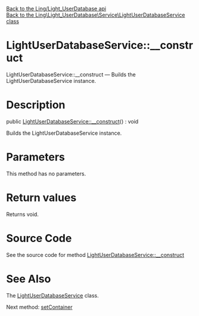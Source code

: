 [Back to the Ling/Light_UserDatabase api](https://github.com/lingtalfi/Light_UserDatabase/blob/master/doc/api/Ling/Light_UserDatabase.md)<br>
[Back to the Ling\Light_UserDatabase\Service\LightUserDatabaseService class](https://github.com/lingtalfi/Light_UserDatabase/blob/master/doc/api/Ling/Light_UserDatabase/Service/LightUserDatabaseService.md)


LightUserDatabaseService::__construct
================



LightUserDatabaseService::__construct — Builds the LightUserDatabaseService instance.




Description
================


public [LightUserDatabaseService::__construct](https://github.com/lingtalfi/Light_UserDatabase/blob/master/doc/api/Ling/Light_UserDatabase/Service/LightUserDatabaseService/__construct.md)() : void




Builds the LightUserDatabaseService instance.




Parameters
================

This method has no parameters.


Return values
================

Returns void.








Source Code
===========
See the source code for method [LightUserDatabaseService::__construct](https://github.com/lingtalfi/Light_UserDatabase/blob/master/Service/LightUserDatabaseService.php#L32-L36)


See Also
================

The [LightUserDatabaseService](https://github.com/lingtalfi/Light_UserDatabase/blob/master/doc/api/Ling/Light_UserDatabase/Service/LightUserDatabaseService.md) class.

Next method: [setContainer](https://github.com/lingtalfi/Light_UserDatabase/blob/master/doc/api/Ling/Light_UserDatabase/Service/LightUserDatabaseService/setContainer.md)<br>

